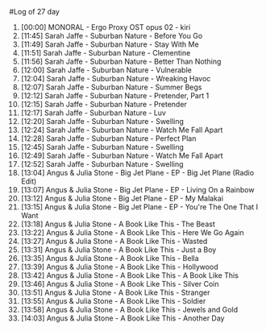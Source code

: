 #Log of 27 day

1. [00:00] MONORAL - Ergo Proxy OST opus 02 - kiri
1. [11:45] Sarah Jaffe - Suburban Nature - Before You Go
1. [11:49] Sarah Jaffe - Suburban Nature - Stay With Me
1. [11:51] Sarah Jaffe - Suburban Nature - Clementine
1. [11:56] Sarah Jaffe - Suburban Nature - Better Than Nothing
1. [12:00] Sarah Jaffe - Suburban Nature - Vulnerable
1. [12:04] Sarah Jaffe - Suburban Nature - Wreaking Havoc
1. [12:07] Sarah Jaffe - Suburban Nature - Summer Begs
1. [12:12] Sarah Jaffe - Suburban Nature - Pretender, Part 1
1. [12:15] Sarah Jaffe - Suburban Nature - Pretender
1. [12:17] Sarah Jaffe - Suburban Nature - Luv
1. [12:20] Sarah Jaffe - Suburban Nature - Swelling
1. [12:24] Sarah Jaffe - Suburban Nature - Watch Me Fall Apart
1. [12:28] Sarah Jaffe - Suburban Nature - Perfect Plan
1. [12:45] Sarah Jaffe - Suburban Nature - Swelling
1. [12:49] Sarah Jaffe - Suburban Nature - Watch Me Fall Apart
1. [12:52] Sarah Jaffe - Suburban Nature - Swelling
1. [13:04] Angus & Julia Stone - Big Jet Plane - EP - Big Jet Plane (Radio Edit)
1. [13:07] Angus & Julia Stone - Big Jet Plane - EP - Living On a Rainbow
1. [13:12] Angus & Julia Stone - Big Jet Plane - EP - My Malakai
1. [13:15] Angus & Julia Stone - Big Jet Plane - EP - You're The One That I Want
1. [13:18] Angus & Julia Stone - A Book Like This - The Beast
1. [13:22] Angus & Julia Stone - A Book Like This - Here We Go Again
1. [13:27] Angus & Julia Stone - A Book Like This - Wasted
1. [13:31] Angus & Julia Stone - A Book Like This - Just a Boy
1. [13:35] Angus & Julia Stone - A Book Like This - Bella
1. [13:39] Angus & Julia Stone - A Book Like This - Hollywood
1. [13:42] Angus & Julia Stone - A Book Like This - A Book Like This
1. [13:46] Angus & Julia Stone - A Book Like This - Silver Coin
1. [13:51] Angus & Julia Stone - A Book Like This - Stranger
1. [13:55] Angus & Julia Stone - A Book Like This - Soldier
1. [13:58] Angus & Julia Stone - A Book Like This - Jewels and Gold
1. [14:03] Angus & Julia Stone - A Book Like This - Another Day
